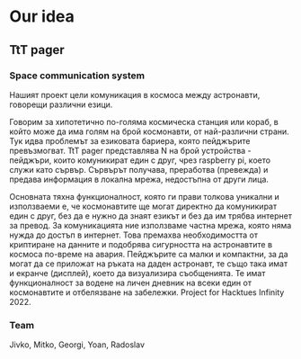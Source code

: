 # Our idea
## TtT pager
### Space communication system
Нашият проект цели комуникация в космоса между астронавти, говорещи различни езици.

Говорим за хипотетично по-голяма космическа станция или кораб, в който може да има голям на брой космонавти, от най-различни страни. Тук идва проблемът за езиковата бариера, която пейджърите превъзмогват.
TtT pager представлява N на брой устройства - пейджъри, които комуникират един с друг, чрез raspberry pi, което служи като сървър. Сървърът получава, преработва (превежда) и предава информация в локална мрежа, недостъпна от други лица.

Основната тяхна функционалност, която ги прави толкова уникални и използваеми е, че космонавтите ще могат директно да комуникират един с друг, без да е нужно да знаят езикът и без да им трябва интернет за превод. За комуникацията ние използваме частна мрежа, която няма нужда до достъп в интернет. Това премахва необходимостта от криптиране на данните и подобрява сигурността на астронавтите в космоса по-време на авария.
Пейджърите са малки и компактни, за да могат да се приложат на ръката на даден астронавт, те също така имат и екранче (дисплей), което да визуализира съобщенията.  Те имат функционалност за водене на личен дневник на всеки един от космонавтите и отбелязване на забележки. 
Project for Hacktues Infinity 2022.

### Team
Jivko, Mitko, Georgi, Yoan, Radoslav


